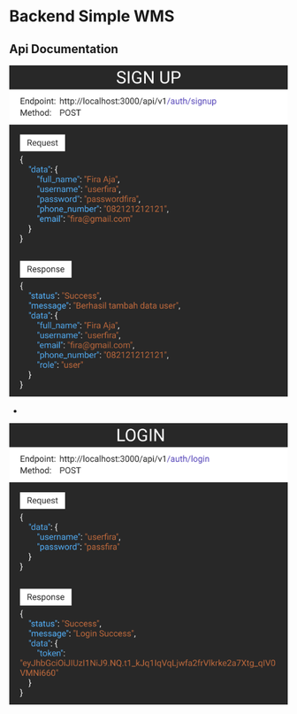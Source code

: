 # Backend Simple WMS

## Api Documentation

![SIGN UP](./asset/readme/SIGNUP.png)

-

![LOGIN](./asset/readme/LOGIN.png)

